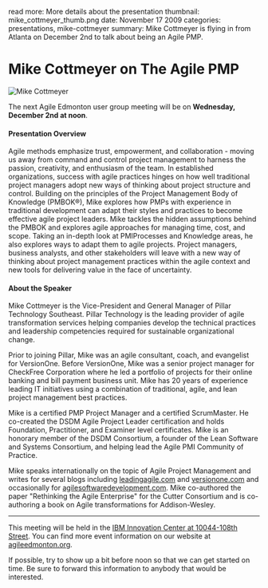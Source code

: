 read more: More details about the presentation
thumbnail: mike_cottmeyer_thumb.png
date: November 17 2009
categories: presentations, mike-cottmeyer
summary: Mike Cottmeyer is flying in from Atlanta on December 2nd to talk about being an Agile PMP.

#  Mike Cottmeyer on The Agile PMP

![Mike Cottmeyer](/attachments/mike_cottmeyer_resized.jpg)

The next Agile Edmonton user group meeting will be on **Wednesday, December 2nd at noon**.

#### Presentation Overview

Agile methods emphasize trust, empowerment, and collaboration - moving us away from command and control project management to harness the passion, creativity, and enthusiasm of the team. In established organizations, success with agile practices hinges on how well traditional project managers adopt new ways of thinking about project structure and control. Building on the principles of the Project Management Body of Knowledge (PMBOK&reg;), Mike explores how PMPs with experience in traditional development can adapt their styles and practices to become effective agile project leaders. Mike tackles the hidden assumptions behind the PMBOK and explores agile approaches for managing time, cost, and scope. Taking an in-depth look at PMIProcesses and Knowledge areas, he also explores ways to adapt them to agile projects. Project managers, business analysts, and other stakeholders will leave with a new way of thinking about project management practices within the agile context and new tools for delivering value in the face of uncertainty.

#### About the Speaker

Mike Cottmeyer is the Vice-President and General Manager of Pillar Technology Southeast. Pillar Technology is the leading provider of agile transformation services helping companies develop the technical practices and leadership competencies required for sustainable organizational change.

Prior to joining Pillar, Mike was an agile consultant, coach, and evangelist for VersionOne. Before VersionOne, Mike was a senior project manager for CheckFree Corporation where he led a portfolio of projects for their online banking and bill payment business unit. Mike has 20 years of experience leading IT initiatives using a combination of traditional, agile, and lean project management best practices.

Mike is a certified PMP Project Manager and a certified ScrumMaster. He co-created the DSDM Agile Project Leader certification and holds Foundation, Practitioner, and Examiner level certificates. Mike is an honorary member of the DSDM Consortium, a founder of the Lean Software and Systems Consortium, and helping lead the Agile PMI Community of Practice.

Mike speaks internationally on the topic of Agile Project Management and writes for several blogs including [leadingagile.com](http://www.leadingagile.com) and [versionone.com](http://blog.versionone.com) and occasionally for [agilesoftwaredevelopment.com](http://www.agilesoftwaredevelopment.com). Mike co-authored the paper "Rethinking the Agile Enterprise" for the Cutter Consortium and is co-authoring a book on Agile transformations for Addison-Wesley.

---

This meeting will be held in the [IBM Innovation Center at 10044-108th Street](http://maps.google.ca/maps?hl=en&safe=off&q=10044-108th+Street,edmonton,ab&ie=UTF8&hq=&hnear=10044+108+St+NW,+Edmonton,+Division+No.+11,+Alberta+T5J+3S7&gl=ca&ei=cJ9ZTLmPKNntnQev7_mxCQ&ved=0CBUQ8gEwAA&t=h&z=16). You can find more event information on our website at [agileedmonton.org](http://agileedmonton.org).

If possible, try to show up a bit before noon so that we can get started on time. Be sure to forward this information to anybody that would be interested.

